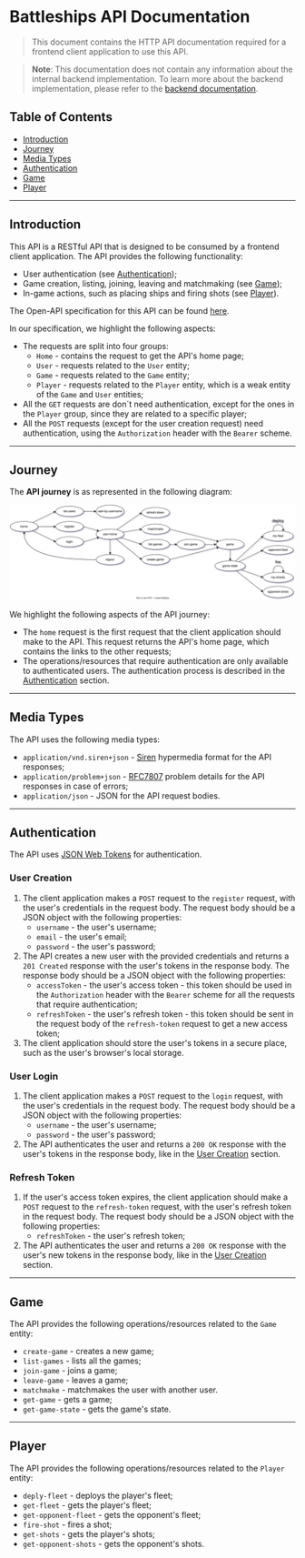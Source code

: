# Battleships API Documentation

> This document contains the HTTP API documentation required for a frontend client application to use this API.

> **Note**: This documentation does not contain any information about the internal backend implementation. To learn more
> about the backend implementation, please refer to the [backend documentation](../code/jvm/README.md).

## Table of Contents

* [Introduction](#introduction)
* [Journey](#journey)
* [Media Types](#media-types)
* [Authentication](#authentication)
* [Game](#game)
* [Player](#player)

---

## Introduction

This API is a RESTful API that is designed to be consumed by a frontend client application.
The API provides the following functionality:

* User authentication (see [Authentication](#authentication));
* Game creation, listing, joining, leaving and matchmaking (see [Game](#game));
* In-game actions, such as placing ships and firing shots (see [Player](#player)).

The Open-API specification for this API can be found [here](../docs/battleships-api-spec.yaml).

In our specification, we highlight the following aspects:

* The requests are split into four groups:
    * `Home` - contains the request to get the API's home page;
    * `User` - requests related to the `User` entity;
    * `Game` - requests related to the `Game` entity;
    * `Player` - requests related to the `Player` entity, which is a weak entity of the `Game` and `User` entities;
* All the `GET` requests are don´t need authentication, except for the ones in the `Player` group, since they are
  related to a specific player;
* All the `POST` requests (except for the user creation request) need authentication, using the `Authorization` header
  with the `Bearer` scheme.

---

## Journey

The **API journey** is as represented in the following diagram:

<p align="center">
    <img src="diagrams/battleships-diagrams-resource-link-relations.svg" alt="Entity Relationship Diagram"/>
</p>

We highlight the following aspects of the API journey:

* The `home` request is the first request that the client application should make to the API. This request returns the
  API's home page, which contains the links to the other requests;
* The operations/resources that require authentication are only available to authenticated users. The authentication
  process is described in the [Authentication](#authentication) section.

---

## Media Types

The API uses the following media types:

* `application/vnd.siren+json` - [Siren](https://github.com/kevinswiber/siren) hypermedia format for the API responses;
* `application/problem+json` - [RFC7807](https://tools.ietf.org/html/rfc7807) problem details for the API responses in
  case of errors;
* `application/json` - JSON for the API request bodies.

---

## Authentication

The API uses [JSON Web Tokens](https://jwt.io/) for authentication.

### User Creation

1. The client application makes a `POST` request to the `register` request, with the user's credentials in the request
   body. The request body should be a JSON object with the following properties:
    * `username` - the user's username;
    * `email` - the user's email;
    * `password` - the user's password;
2. The API creates a new user with the provided credentials and returns a `201 Created` response with the user's tokens
   in the response body. The response body should be a JSON object with the following properties:
    * `accessToken` - the user's access token - this token should be used in the `Authorization` header with
      the `Bearer` scheme for all the requests that require authentication;
    * `refreshToken` - the user's refresh token - this token should be sent in the request body of the `refresh-token`
      request to get a new access token;
3. The client application should store the user's tokens in a secure place, such as the user's browser's local storage.

### User Login

1. The client application makes a `POST` request to the `login` request, with the user's credentials in the request
   body. The request body should be a JSON object with the following properties:
    * `username` - the user's username;
    * `password` - the user's password;
2. The API authenticates the user and returns a `200 OK` response with the user's tokens in the response body, like in
   the [User Creation](#user-creation) section.

### Refresh Token

1. If the user's access token expires, the client application should make a `POST` request to the `refresh-token`
   request, with the user's refresh token in the request body. The request body should be a JSON object with the
   following properties:
    * `refreshToken` - the user's refresh token;
2. The API authenticates the user and returns a `200 OK` response with the user's new tokens in the response body, like
   in the [User Creation](#user-creation) section.

---

## Game

The API provides the following operations/resources related to the `Game` entity:

* `create-game` - creates a new game;
* `list-games` - lists all the games;
* `join-game` - joins a game;
* `leave-game` - leaves a game;
* `matchmake` - matchmakes the user with another user.
* `get-game` - gets a game;
* `get-game-state` - gets the game's state.

---

## Player

The API provides the following operations/resources related to the `Player` entity:

* `deply-fleet` - deploys the player's fleet;
* `get-fleet` - gets the player's fleet;
* `get-opponent-fleet` - gets the opponent's fleet;
* `fire-shot` - fires a shot;
* `get-shots` - gets the player's shots;
* `get-opponent-shots` - gets the opponent's shots.

